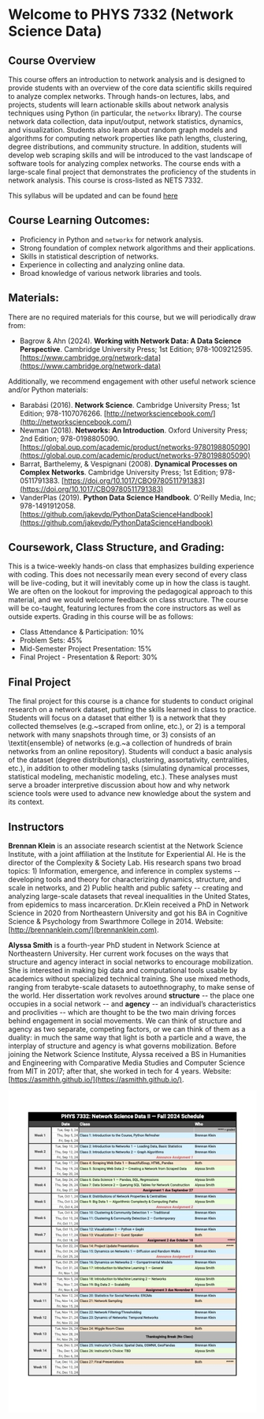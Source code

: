 # Welcome to PHYS 7332 (Network Science Data)

## Course Overview
This course offers an introduction to network analysis and is designed to provide students with an overview of the core data scientific skills required to analyze complex networks. Through hands-on lectures, labs, and projects, students will learn actionable skills about network analysis techniques using Python (in particular, the `networkx` library). The course network data collection, data input/output, network statistics, dynamics, and visualization. Students also learn about random graph models and algorithms for computing network properties like path lengths, clustering, degree distributions, and community structure. In addition, students will develop web scraping skills and will be introduced to the vast landscape of software tools for analyzing complex networks. The course ends with a large-scale final project that demonstrates the proficiency of the students in network analysis. This course is cross-listed as NETS 7332.

This syllabus will be updated and can be found [here](https://brennanklein.com/nets7332-fall24)

## Course Learning Outcomes:
- Proficiency in Python and `networkx` for network analysis.
- Strong foundation of complex network algorithms and their applications.
- Skills in statistical description of networks.
- Experience in collecting and analyzing online data.
- Broad knowledge of various network libraries and tools.

## Materials:
There are no required materials for this course, but we will periodically draw from:
- Bagrow & Ahn (2024). __**Working with Network Data: A Data Science Perspective**__. Cambridge University Press; 1st Edition; 978-1009212595. [https://www.cambridge.org/network-data](https://www.cambridge.org/network-data)

Additionally, we recommend engagement with other useful network science and/or Python materials:
- Barabási (2016). __**Network Science**__. Cambridge University Press; 1st Edition; 978-1107076266. [http://networksciencebook.com/](http://networksciencebook.com/)
- Newman (2018). __**Networks: An Introduction**__. Oxford University Press; 2nd Edition; 978-0198805090. [https://global.oup.com/academic/product/networks-9780198805090](https://global.oup.com/academic/product/networks-9780198805090)
- Barrat, Barthelemy, & Vespignani (2008). __**Dynamical Processes on Complex Networks**__. Cambridge University Press; 1st Edition; 978-0511791383. [https://doi.org/10.1017/CBO9780511791383](https://doi.org/10.1017/CBO9780511791383)
- VanderPlas (2019). __**Python Data Science Handbook**__. O'Reilly Media, Inc; 978-1491912058. [https://github.com/jakevdp/PythonDataScienceHandbook](https://github.com/jakevdp/PythonDataScienceHandbook)

## Coursework, Class Structure, and Grading:
This is a twice-weekly hands-on class that emphasizes building experience with coding. This does not necessarily mean every second of every class will be live-coding, but it will inevitably come up in how the class is taught. We are often on the lookout for improving the pedagogical approach to this material, and we would welcome feedback on class structure. The course will be co-taught, featuring lectures from the core instructors as well as outside experts. Grading in this course will be as follows:
- Class Attendance & Participation: 10%
- Problem Sets: 45%
- Mid-Semester Project Presentation: 15%
- Final Project - Presentation & Report: 30%

## Final Project
The final project for this course is a chance for students to conduct original research on a network dataset, putting the skills learned in class to practice. Students will focus on a dataset that either 1) is a network that they collected themselves (e.g.~scraped from online, etc.), or 2) is a temporal network with many snapshots through time, or 3) consists of an \textit{ensemble} of networks (e.g.~a collection of hundreds of brain networks from an online repository). Students will conduct a basic analysis of the dataset (degree distribution(s), clustering, assortativity, centralities, etc.), in addition to other modeling tasks (simulating dynamical processes, statistical modeling, mechanistic modeling, etc.). These analyses must serve a broader interpretive discussion about how and why network science tools were used to advance new knowledge about the system and its context.

## Instructors
**Brennan Klein** is an associate research scientist at the Network Science Institute, with a joint affiliation at the Institute for Experiential AI. He is the director of the Complexity & Society Lab. His research spans two broad topics: 1) Information, emergence, and inference in complex systems -- developing tools and theory for characterizing dynamics, structure, and scale in networks, and 2) Public health and public safety -- creating and analyzing large-scale datasets that reveal inequalities in the United States, from epidemics to mass incarceration. Dr.Klein received a PhD in Network Science in 2020 from Northeastern University and got his BA in Cognitive Science & Psychology from Swarthmore College in 2014. Website: [http://brennanklein.com/](brennanklein.com).

**Alyssa Smith** is a fourth-year PhD student in Network Science at Northeastern University. Her current work focuses on the ways that structure and agency interact in social networks to encourage mobilization. She is interested in making big data and computational tools usable by academics without specialized technical training. She use mixed methods, ranging from terabyte-scale datasets to autoethnography, to make sense of the world. Her dissertation work revolves around __structure__  -- the place one occupies in a social network -- and __agency__ -- an individual’s characteristics and proclivities -- which are thought to be the two main driving forces behind engagement in social movements. We can think of structure and agency as two separate, competing factors, or we can think of them as a duality: in much the same way that light is both a particle and a wave, the interplay of structure and agency is what governs mobilization. Before joining the Network Science Institute, Alyssa received a BS in Humanities and Engineering with Comparative Media Studies and Computer Science from MIT in 2017; after that, she worked in tech for 4 years. Website: [https://asmithh.github.io/](https://asmithh.github.io/).

![Tentative Schedule](images/schedule.jpg "Tentative Schedule")
```{tableofcontents}
```
